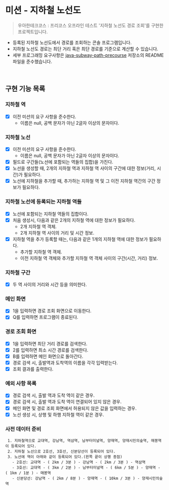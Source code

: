# 미션 - 지하철 노선도
  
> 우아한테크코스 : 프리코스 오프라인 테스트 '지하철 노선도 경로 조회'를 구현한 프로젝트입니다.
    
* 등록된 지하철 노선도에서 경로를 조회하는 콘솔 프로그램입니다.
* 지하철 노선도 경로는 최단 거리 혹은 최단 경로를 기준으로 계산할 수 있습니다. 
* 세부 프로그래밍 요구사항은 [java-subway-path-precourse](https://github.com/woowacourse/java-subway-path-precourse) 저장소의 README 파일을 준수했습니다.

<br>

## 구현 기능 목록

### 지하철 역

* [x] 이전 미션의 요구 사항을 준수한다.
    * 이름은 null, 공백 문자가 아닌 2글자 이상의 문자이다.

### 지하철 노선

* [x] 이전 미션의 요구 사항을 준수한다.
    * 이름은 null, 공백 문자가 아닌 2글자 이상의 문자이다.
* [x] 필드로 구간들(노선에 포함되는 역들의 집합)을 가진다.
* [x] 노선을 생성할 때, 2개의 지하철 역과 지하철 역 사이의 구간에 대한 정보(거리, 시간)가 필요하다.
* [x] 노선에 지하철을 추가할 때, 추가하는 지하철 역 및 그 이전 지하철 역간의 구간 정보가 필요하다.

### 지하철 노선에 등록되는 지하철 역들

* [x] 노선에 포함되는 지하철 역들의 집합이다.
* [x] 처음 생성시, 다음과 같은 2개의 지하철 역에 대한 정보가 필요하다.
    * 2개 지하철 역 객체.
    * 2개 지하철 역 사이의 거리 및 시간 정보.
* [x] 지하철 역을 추가 등록할 때는, 다음과 같은 1개의 지하철 역에 대한 정보가 필요하다.
    * 추가할 지하철 역 객체.
    * 이전 지하철 역 객체와 추가할 지하철 역 객체 사이의 구간(시간, 거리) 정보.

### 지하철 구간

* [x] 두 역 사이의 거리와 시간 등을 의미한다.

### 메인 화면

* [x] 1을 입력하면 경로 조회 화면으로 이동한다.
* [x] Q를 입력하면 프로그램이 종료된다.

### 경로 조회 화면

* [x] 1을 입력하면 최단 거리 경로를 검색한다.
* [x] 2를 입력하면 최소 시간 경로를 검색한다.
* [x] B를 입력하면 메인 화면으로 돌아간다.
* [x] 경로 검색 시, 출발역과 도착역의 이름을 각각 입력받는다.
* [x] 조회 결과를 출력한다.

### 예외 사항 목록

* [x] 경로 검색 시, 출발 역과 도착 역이 같은 경우.
* [x] 경로 검색 시, 출발 역과 도착 역이 연결되어 있지 않은 경우.
* [x] 메인 화면 및 경로 조회 화면에서 허용되지 않은 값을 입력하는 경우.
* [x] 노선 생성 시, 상행 및 하행 지하철 역이 같은 경우.

### 사전 데이터 준비

```
 1. 지하철역으로 교대역, 강남역, 역삼역, 남부터미널역, 양재역, 양재시민의숲역, 매봉역이 등록되어 있다.
 2. 지하철 노선으로 2호선, 3호선, 신분당선이 등록되어 있다.
 3. 노선에 역이 아래와 같이 등록되어 있다.(왼쪽 끝이 상행 종점)
   - 2호선: 교대역 - ( 2km / 3분 ) - 강남역 - ( 2km / 3분 ) - 역삼역
   - 3호선: 교대역 - ( 3km / 2분 ) - 남부터미널역 - ( 6km / 5분 ) - 양재역 - ( 1km / 1분 ) - 매봉역
   - 신분당선: 강남역 - ( 2km / 8분 ) - 양재역 - ( 10km / 3분 ) - 양재시민의숲역
 ```

